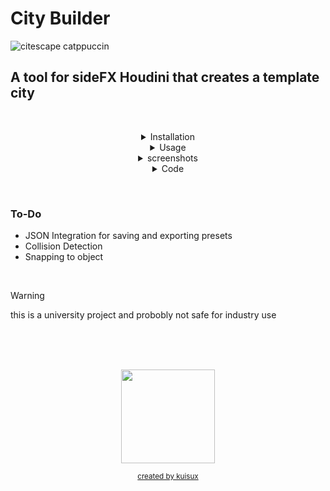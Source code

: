 # City Builder 



<!-- Image -->

![citescape catppuccin](https://github.com/JoeHarper-tech/VFX-6102-citybuilder/blob/main/pictures/cat_evening-sky.png?raw=true)

<!-- Title -->

## A tool for sideFX Houdini that creates a template city
&nbsp; <br>


<!-- Installation -->
<details align="center">
 <summary>Installation</summary>
    
 <p align="center">
  
 &nbsp; 
 ### Step one
 <img src="https://github.com/kuisux/VFX-6102-citybuilder/blob/main/pictures/installation/tut01.png?raw=true" width="500">\
 right click in the toolbar and click new tool <br>
 &nbsp; 
 ## 

 ### Step two
 <img src="https://github.com/kuisux/VFX-6102-citybuilder/blob/main/pictures/installation/step02.png?raw=true" width="500">\
 Fill in the Name and Label of the tool, add an icon aswell if you want :D <br>
 &nbsp; 
 ##
 
 ### Step three
 <img src="https://github.com/kuisux/VFX-6102-citybuilder/blob/main/pictures/installation/step03.png?raw=true" width="500">\
 Press the script tab, then paste the [script](https://github.com/kuisux/VFX-6102-citybuilder/blob/main/cityBuilder_v001.py) into the box <br>
 &nbsp; 
 ##


 ### Step four
 <img src="https://github.com/kuisux/VFX-6102-citybuilder/blob/main/pictures/installation/step04.png?raw=true" width="500">\
 Press the accpet button <br>
 &nbsp; 
 ##

</p>
</details>

<!-- Usage -->
<details align="center">
<summary>Usage</summary>


### Step One
<img src="https://github.com/kuisux/VFX-6102-citybuilder/blob/main/pictures/Usage/usageOne.png?raw=true" width="500">\
Press the tool from the tool shelf <br>
&nbsp;
##

### Step two
<img src="https://github.com/kuisux/VFX-6102-citybuilder/blob/main/pictures/Usage/usageTwo.png?raw=true" width="500">\
Fill in the window with the desired parameters <br>
&nbsp;
##
 
</details>

<!-- Screenshots -->
<details align="center">
<summary>screenshots</summary>

 
 &nbsp; 
 # https://vimeo.com/1083511970/2db81c0c89?share=copy
  &nbsp; 
 ## 
 <img src="https://github.com/kuisux/VFX-6102-citybuilder/blob/main/pictures/QlGYp.gif?raw=true" width="1000">\
 &nbsp; 
 ## 
 <img src="https://github.com/kuisux/VFX-6102-citybuilder/blob/main/pictures/1K1BP.png?raw=true" width="1000">\
 &nbsp; 
 ##
 <img src="https://github.com/kuisux/VFX-6102-citybuilder/blob/main/pictures/0Bnoj.png?raw=true" width="1000">\
 &nbsp; 
 ##

</details>

<!-- Code -->
<details align="center">
<summary>Code</summary>

<div align="center">
 
```python
# -----------------------------------------------------------------------------------------------#
#         ,-----.,--.  ,--.               ,-----.          ,--.,--.   ,--.                       #
#        '  .--./`--',-'  '-.,--. ,--.    |  |) /_ ,--.,--.`--'|  | ,-|  | ,---. ,--.--.         #
#        |  |    ,--.'-.  .-' \  '  /     |  .-.  \|  ||  |,--.|  |' .-. || .-. :|  .--'         #
#        '  '--'\|  |  |  |    \   '      |  '--' /'  ''  '|  ||  |\ `-' |\   --.|  |            #
#         `-----'`--'  `--'  .-'  /       `------'  `----' `--'`--' `---'  `----'`--'            #
#                            `---'                                                               #
# -----------------------------------------------------------------------------------------------#
#         https://github.com/JoeHarper-dev/VFX-6102-citybuilder?tab=CC0-1.0-1-ov-file            #
#                                  Created by Joe Harper                                         #
# -----------------------------------------------------------------------------------------------#

from PySide2 import QtCore
from PySide2 import QtWidgets
from PySide2.QtWidgets import (
    QApplication,
    QWidget,
    QInputDialog,
    QLineEdit,
    QFileDialog,
)
import hou
import json
import os
import random
from re import X

# Constants
MY_OBJ = hou.node("/obj")
GEO = MY_OBJ.createNode("geo", "city")
MY_GEO = hou.node("/obj/city")
SUBNET = MY_GEO.createNode("subnet", "city")
MY_SUB = hou.node("/obj/city/city")
MERGE = MY_SUB.createNode("merge", "merge1")


class CityBuilder(QtWidgets.QWidget):
    def __init__(self, parent=None):

        # front end
        # ------------------------------------------------------------------------------------------------------------------
        # creating the vertical layout

        QtWidgets.QWidget.__init__(self, parent)
        self.setWindowTitle("City Builder")
        self.vBox = QtWidgets.QVBoxLayout()

        # ------------------------------------------------------------------------------------------------------------------
        # creating the widgets in the UI starting with building density

        # label
        hbox_building_density = QtWidgets.QHBoxLayout()
        self.label_building_density = QtWidgets.QLabel(
            "number of buildings"
        )
        self.label_building_density.setMinimumWidth(175)
        hbox_building_density.addWidget(self.label_building_density)

        # text box

        self.text_input_building_density = QtWidgets.QLineEdit(self)
        self.text_input_building_density.setMinimumWidth(175)
        hbox_building_density.addWidget(self.text_input_building_density)
        self.vBox.addLayout(hbox_building_density)

        # ------------------------------------------------------------------------------------------------------------------
        # max floors

        # label
        hbox_max_floors = QtWidgets.QHBoxLayout()
        self.label_max_floors = QtWidgets.QLabel(
            "maximum ammount of floors"
        )
        self.label_max_floors.setMinimumWidth(175)
        hbox_max_floors.addWidget(self.label_max_floors)

        # text box

        self.text_input_max_floors = QtWidgets.QLineEdit(self)
        self.text_input_max_floors.setMinimumWidth(175)
        hbox_max_floors.addWidget(self.text_input_max_floors)
        self.vBox.addLayout(hbox_max_floors)

        # ------------------------------------------------------------------------------------------------------------------
        # min floors

        # label
        hbox_min_floors = QtWidgets.QHBoxLayout()
        self.label_min_floors = QtWidgets.QLabel(
            "minimum ammount of floors"
        )
        self.label_min_floors.setMinimumWidth(175)
        hbox_min_floors.addWidget(self.label_min_floors)

        # text box
        self.text_input_min_floors = QtWidgets.QLineEdit(self)
        self.text_input_min_floors.setMinimumWidth(175)
        hbox_min_floors.addWidget(self.text_input_min_floors)
        self.vBox.addLayout(hbox_min_floors)

        # ------------------------------------------------------------------------------------------------------------------
        # location

        # label
        hbox_location = QtWidgets.QHBoxLayout()
        self.label_location = QtWidgets.QLabel(
            "city coordinates"
        )
        self.label_location.setMinimumWidth(175)
        hbox_location.addWidget(self.label_location)

        # X location
        self.text_input_location_X = QtWidgets.QLineEdit(self)
        self.text_input_location_X.setMinimumWidth(50)

        # Y Location
        self.text_input_location_Y = QtWidgets.QLineEdit(self)
        self.text_input_location_Y.setMinimumWidth(50)

        # Z Location
        self.text_input_location_Z = QtWidgets.QLineEdit(self)
        self.text_input_location_Z.setMinimumWidth(50)

        hbox_location.addWidget(self.text_input_location_X)
        hbox_location.addWidget(self.text_input_location_Y)
        hbox_location.addWidget(self.text_input_location_Z)
        self.vBox.addLayout(hbox_location)

        # -------------------------------------------------------------------------------------------------------------------
        # display stats
        
        # label
        hbox_stats = QtWidgets.QHBoxLayout()
        self.label_stats = QtWidgets.QLabel(
            "display stats?"
            )
        self.label_stats.setMinimumWidth(25)
        hbox_stats.addWidget(self.label_stats)

        # check box
        self.check_box_stats = QtWidgets.QCheckBox()
        self.check_box_stats.setMinimumWidth(25)
        hbox_stats.addWidget(self.check_box_stats)
        self.vBox.addLayout(hbox_stats)     
        # ------------------------------------------------------------------------------------------------------------------
        # presets

        # buttons
        hbox_presets = QtWidgets.QHBoxLayout()
        self.load_preset_btn = QtWidgets.QPushButton("Load Preset", self)
        self.save_preset_btn = QtWidgets.QPushButton("Save Preset", self)
        hbox_presets.addWidget(self.load_preset_btn)
        hbox_presets.addWidget(self.save_preset_btn)
        self.load_preset_btn.clicked.connect(self.load_preset)
        self.save_preset_btn.clicked.connect(self.save_preset)
        self.vBox.addLayout(hbox_presets)

        # -------------------------------------------------------------------------------------------------------------------
        # placeholders

        self.text_input_building_density.setPlaceholderText(
            "100"
        )
        self.text_input_max_floors.setPlaceholderText(
            "50"
        )
        self.text_input_min_floors.setPlaceholderText(
            "25"
        )
        self.text_input_location_X.setPlaceholderText(
            "0"
        )
        self.text_input_location_Y.setPlaceholderText(
            "0"
        )
        self.text_input_location_Z.setPlaceholderText(
            "0"
        )

        # -------------------------------------------------------------------------------------------------------------------
        # build project
        hbox_build_project = QtWidgets.QHBoxLayout()
        self.build_project_btn = QtWidgets.QPushButton("Build", self)
        self.build_project_btn.clicked.connect(self.build_project)
        hbox_build_project.addWidget(self.build_project_btn)
        self.vBox.addLayout(hbox_build_project)

        

        # -------------------------------------------------------------------------------------------------------------------
        # set layout
        self.setLayout(self.vBox)

    # -------------------------------------------------------------------------------------------------------------------
    # load preset
    def load_preset(self):
        options = QFileDialog.Options()
        options |= QFileDialog.DontUseNativeDialog
        load_file_name, _ = QFileDialog.getOpenFileName(
            self,
            "Load Preset",
            "",
            "JSON Files (*.json);;YAML Files (*.yaml);; All Files (*)",
            options=options,
        )
        if load_file_name:
                with open(load_file_name, "r") as f:
                    preset_data = json.load(f)

                self.text_input_building_density.setText(
                    preset_data.get("building_density", "")
                )
                self.text_input_max_floors.setText(
                    preset_data.get("max_floors", "")
                )
                self.text_input_min_floors.setText(
                    preset_data.get("min_floors", "")
                )
                self.text_input_location_X.setText(
                    preset_data.get("location_X", "")
                )
                self.text_input_location_Y.setText(
                    preset_data.get("location_Y", "")
                )
                self.text_input_location_Z.setText(
                    preset_data.get("location_Z", "")
                )

                print(f"Preset loaded successfully from: {load_file_name}")


    # -------------------------------------------------------------------------------------------------------------------
    # save Preset
    def save_preset(self):
        self.load_file_nameDialog()

    def load_file_nameDialog(self):
        options = QFileDialog.Options()
        options |= QFileDialog.DontUseNativeDialog
        save_file_name, _ = QFileDialog.getSaveFileName(
            self,
            "Save Preset",
            "City_Builder-Preset",
            "JSON Files (*.json);;YAML Files (*.yaml);; All Files (*)",
            options=options,
        )
        if save_file_name:
            print(save_file_name)

        if save_file_name:
            if not save_file_name.lower().endswith(".json"):
                save_file_name += ".json"

            preset_data = {
                "building_density": self.text_input_building_density.text(),
                "max_floors": self.text_input_max_floors.text(),
                "min_floors": self.text_input_min_floors.text(),
                "location_X": self.text_input_location_X.text(),
                "location_Y": self.text_input_location_Y.text(),
                "location_Z": self.text_input_location_Z.text(),
            }

            with open(save_file_name, "w") as f:
                json.dump(preset_data, f, indent=4)
            print(f"Preset saved successfully to: {save_file_name}")


    def build_project(self):
        # -------------------------------------------------------------------------------------------------------------------
        # back end

        # variable
        building_density = int(self.text_input_building_density.text())
        max_floors = int(self.text_input_max_floors.text())
        min_floors = int(self.text_input_min_floors.text())
        location_X = int(self.text_input_location_X.text())
        location_Y = int(self.text_input_location_Y.text())
        location_Z = int(self.text_input_location_Z.text())
        times_ran = 0
        lower_floor_height = 2.7
        higher_floor_height = 3.5
        placed_buildings = []

        # collision detection Function
        def collision_detection(new_min_x, new_max_x, new_min_z, new_max_z):
            for min_x, max_x, min_z, max_z in placed_buildings:
                if (
                    new_min_x < max_x
                    and new_max_x > min_x
                    and new_min_z < max_z
                    and new_max_z > min_z
                ):
                    return True
            return False

        for i in range(int(building_density)):

        # collision detection check
            for i in range(100):
                width_X = random.randint(8, 12)
                width_Z = random.randint(8, 12)
                lower_translate_X = random.randint(-100, 100)
                lower_translate_Z = random.randint(-100, 100)
                min_x = location_X + lower_translate_X - width_X / 2
                max_x = location_X + lower_translate_X + width_X / 2
                min_z = location_Z + lower_translate_Z - width_Z / 2
                max_z = location_Z + lower_translate_Z + width_Z / 2

                # Fix collision
                if not collision_detection(min_x, max_x, min_z, max_z):
                    placed_buildings.append(
                        (min_x, max_x, min_z, max_z)
                    )
                    break
                else:
                    continue

            # object creation
            times_ran += 1
            box = MY_SUB.createNode("box", f"building{times_ran}")
            transform = MY_SUB.createNode("xform", f"tranform{times_ran}")
            transform.setInput(0, box)
            random_floors = random.randint((int(min_floors)), (int(max_floors)))
            random_floor_height = random.uniform(
                lower_floor_height, higher_floor_height
            )
            box_height = random_floor_height * random_floors

            # define parameters 
            box_translate_X = transform.parm("tx")
            box_translate_Y = transform.parm("ty")
            box_translate_Z = transform.parm("tz")
            box_heightY = transform.parm("sy")
            box_width_X = transform.parm("sx")
            box_width_Z = transform.parm("sz")#   

            # set parameters
            box_translate_X.set(int(location_X) + lower_translate_X)
            box_translate_Z.set(int(location_Y) + lower_translate_Z)
            box_translate_Y.set(int(location_Y) + (int(box_height) / 2))
            box_width_X.set(width_X)
            box_width_Z.set(width_Z)
            box_heightY.set(box_height)

            MERGE.setInput(times_ran, transform)
            box.setInput(0, MY_SUB.indirectInputs()[0])

        if self.check_box_stats.isChecked():
            # Display the stats in the console
            print (times_ran, "buildings created")
            print("Max Floors:", max_floors)
            print("Min Floors:", min_floors)
            print("Location X:", location_X)
            print("Location Y:", location_Y)



dialog = CityBuilder()
dialog.show()

"""
Created by Joe Harper
CC0-1.0 license
"""

```
</div>

</details>

 &nbsp; <br>

### To-Do <br>
   - JSON Integration for saving and exporting presets <br>
   - Collision Detection <br>
   - Snapping to object <br>

<!-- Warning -->
 &nbsp; <br>
> [!WARNING]
> this is a university project and probobly not safe for industry use



<!-- Logo -->

 &nbsp; <br>
 &nbsp; <br>
 &nbsp; <br>
 
<div align="center">
<img src="https://github.com/kuisux/VFX-6102-citybuilder/blob/main/pictures/KuiLogo.png?raw=true" width="150"> <br>

<sub>[created by kuisux](https://github.com/kuisux)</sub>
</div>


